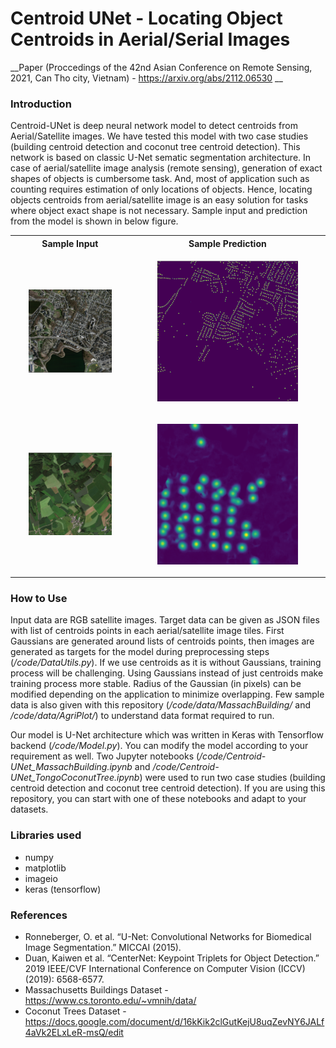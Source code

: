 # Centroid UNet - Locating Object Centroids in Aerial/Serial Images

__Paper (Proccedings of the 42nd Asian Conference on Remote Sensing, 2021, Can Tho city, Vietnam) - https://arxiv.org/abs/2112.06530 __

### Introduction

Centroid-UNet is deep neural network model to detect centroids from Aerial/Satellite images. We have tested this model with two case studies (building centroid detection and coconut tree centroid detection). This network is based on classic U-Net sematic segmentation architecture. In case of aerial/satellite image analysis (remote sensing), generation of exact shapes of objects is cumbersome task. And, most of application such as counting requires estimation of only locations of objects. Hence, locating objects centroids from aerial/satellite image is an easy solution for tasks where object exact shape is not necessary. Sample input and prediction from the model is shown in below figure.

<table style="width:100%">
	<tr>
		<th>Sample Input</th>
		<th>Sample Prediction</th>
	</tr>
	<tr>
		<td>
		<p align="center">
		<img src="./graphics/sample_input2.png" alt="sample_input" width="75%"/>
		</p>
		</td>
    		<td>
		<p align="center">
		<img src="./graphics/sample_pred2.png" alt="sample_pred" width="75%"/>
		</p>
		</td>
	</tr>
	<tr>
		<td>
		<p align="center">
		<img src="./graphics/sample_input1.png" alt="sample_input" width="75%"/>
		</p>
		</td>
    		<td>
		<p align="center">
		<img src="./graphics/sample_pred1.png" alt="sample_pred" width="75%"/>
		</p>
		</td>
	</tr>
</table>

### How to Use

Input data are RGB satellite images. Target data can be given as JSON files with list of centroids points in each aerial/satellite image tiles. First Gaussians are generated around lists of centroids points, then images are generated as targets for the model during preprocessing steps (*/code/DataUtils.py*). If we use centroids as it is without Gaussians, training process will be challenging. Using Gaussians instead of just centroids make training process more stable. Radius of the Gaussian (in pixels) can be modified depending on the application to minimize overlapping. Few sample data is also given with this repository (*/code/data/MassachBuilding/* and */code/data/AgriPlot/*) to understand data format required to run. 

Our model is U-Net architecture which was written in Keras with Tensorflow backend (*/code/Model.py*). You can modify the model according to your requirement as well. Two Jupyter notebooks (*/code/Centroid-UNet_MassachBuilding.ipynb* and */code/Centroid-UNet_TongoCoconutTree.ipynb*) were used to run two case studies (building centroid detection and coconut tree centroid detection). If you are using this repository, you can start with one of these notebooks and adapt to your datasets.

### Libraries used
- numpy
- matplotlib
- imageio
- keras (tensorflow)

### References

- Ronneberger, O. et al. “U-Net: Convolutional Networks for Biomedical Image Segmentation.” MICCAI (2015).
- Duan, Kaiwen et al. “CenterNet: Keypoint Triplets for Object Detection.” 2019 IEEE/CVF International Conference on Computer Vision (ICCV) (2019): 6568-6577.
- Massachusetts Buildings Dataset - https://www.cs.toronto.edu/~vmnih/data/
- Coconut Trees Dataset - https://docs.google.com/document/d/16kKik2clGutKejU8uqZevNY6JALf4aVk2ELxLeR-msQ/edit







